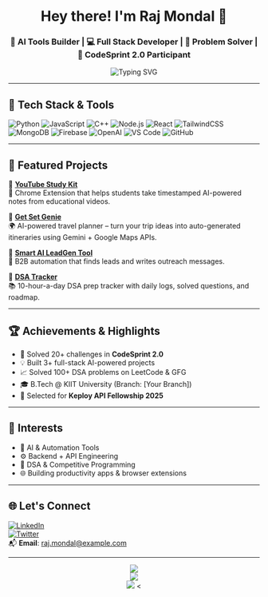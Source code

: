 <h1 align="center">Hey there! I'm Raj Mondal 👋</h1>
<h3 align="center">🚀 AI Tools Builder | 💻 Full Stack Developer | 🧠 Problem Solver | 🎯 CodeSprint 2.0 Participant</h3>

<p align="center">
  <img src="https://readme-typing-svg.demolab.com?font=Fira+Code&duration=2000&pause=1000&color=F75C7E&center=true&vCenter=true&width=435&lines=Student+@+KIIT+University;AI+%26+Automation+Developer;Building+Smart+Tools+%F0%9F%A4%96;Learning+DSA+Daily+%F0%9F%93%96;Lifelong+Learner+%F0%9F%92%AB" alt="Typing SVG" />
</p>

---

## 🔧 Tech Stack & Tools

![Python](https://img.shields.io/badge/Python-3670A0?style=for-the-badge&logo=python&logoColor=white)
![JavaScript](https://img.shields.io/badge/JavaScript-323330?style=for-the-badge&logo=javascript)
![C++](https://img.shields.io/badge/C++-00599C?style=for-the-badge&logo=cplusplus&logoColor=white)
![Node.js](https://img.shields.io/badge/Node.js-339933?style=for-the-badge&logo=nodedotjs&logoColor=white)
![React](https://img.shields.io/badge/React-20232A?style=for-the-badge&logo=react&logoColor=61DAFB)
![TailwindCSS](https://img.shields.io/badge/Tailwind_CSS-38B2AC?style=for-the-badge&logo=tailwind-css)
![MongoDB](https://img.shields.io/badge/MongoDB-4EA94B?style=for-the-badge&logo=mongodb&logoColor=white)
![Firebase](https://img.shields.io/badge/Firebase-ffca28?style=for-the-badge&logo=firebase&logoColor=black)
![OpenAI](https://img.shields.io/badge/OpenAI-412991?style=for-the-badge&logo=openai&logoColor=white)
![VS Code](https://img.shields.io/badge/VS%20Code-007ACC?style=for-the-badge&logo=visual-studio-code)
![GitHub](https://img.shields.io/badge/GitHub-000?style=for-the-badge&logo=github)

---

## 🌟 Featured Projects

🔹 [**YouTube Study Kit**](https://github.com/rajforsure/youtube-study-kit)  
🧠 Chrome Extension that helps students take timestamped AI-powered notes from educational videos.

🔹 [**Get Set Genie**](https://github.com/rajforsure/get-set-genie)  
🌍 AI-powered travel planner – turn your trip ideas into auto-generated itineraries using Gemini + Google Maps APIs.

🔹 [**Smart AI LeadGen Tool**](https://github.com/rajforsure/ai-leadgen-tool)  
🤖 B2B automation that finds leads and writes outreach messages.

🔹 [**DSA Tracker**](https://github.com/rajforsure/dsa-journey)  
📚 10-hour-a-day DSA prep tracker with daily logs, solved questions, and roadmap.

---

## 🏆 Achievements & Highlights

- 🏅 Solved 20+ challenges in **CodeSprint 2.0**  
- 💡 Built 3+ full-stack AI-powered projects  
- 📈 Solved 100+ DSA problems on LeetCode & GFG  
- 🎓 B.Tech @ KIIT University (Branch: [Your Branch])  
- 🧠 Selected for **Keploy API Fellowship 2025**

---

## 🎯 Interests

- 🤖 AI & Automation Tools  
- ⚙️ Backend + API Engineering  
- 🧩 DSA & Competitive Programming  
- 🌐 Building productivity apps & browser extensions  

---

## 🌐 Let's Connect

[![LinkedIn](https://img.shields.io/badge/LinkedIn-blue?style=for-the-badge&logo=linkedin)](https://linkedin.com/in/your-link)  
[![Twitter](https://img.shields.io/badge/Twitter-1DA1F2?style=for-the-badge&logo=twitter&logoColor=white)](https://twitter.com/yourhandle)  
📬 **Email**: raj.mondal@example.com  

---

<p align="center">
  <img src="https://github-readme-stats.vercel.app/api?username=rajforsure&show_icons=true&theme=radical" />
  <br>
  <img src="https://github-readme-streak-stats.herokuapp.com/?user=rajforsure&theme=radical" />
  <br>
  <img src="https://github-readme-stats.vercel.app/api/top-langs/?username=rajforsure&layout=compact&theme=radical" />
<
